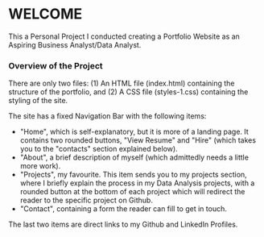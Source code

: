 # WELCOME
This a Personal Project I conducted creating a Portfolio Website as an Aspiring Business Analyst/Data Analyst.

### Overview of the Project
There are only two files:
(1) An HTML file (index.html) containing the structure of the portfolio, and
(2) A CSS file (styles-1.css) containing the styling of the site.

The site has a fixed Navigation Bar with the following items:
- "Home", which is self-explanatory, but it is more of a landing page. It contains
two rounded buttons, "View Resume" and "Hire" (which takes you to the "contacts" section
explained below).
- "About", a brief description of myself (which admittedly needs a little more work).
- "Projects", my favourite. This item sends you to my projects section, where I briefly explain
the process in my Data Analysis projects, with a rounded button at the bottom of each project
which will redirect the reader to the specific project on Github.
- "Contact", containing a form the reader can fill to get in touch.

The last two items are direct links to my Github and LinkedIn Profiles.

